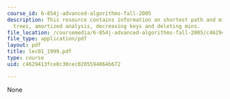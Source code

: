 ```yaml
---
course_id: 6-854j-advanced-algorithms-fall-2005
description: This resource contains information on shortest path and minimum spanning
  trees, amortized analysis, decreasing keys and deleting mins.
file_location: /coursemedia/6-854j-advanced-algorithms-fall-2005/c4629413fce0c30cec0205594864b672_lec01_1999.pdf
file_type: application/pdf
layout: pdf
title: lec01_1999.pdf
type: course
uid: c4629413fce0c30cec0205594864b672

---
```

None